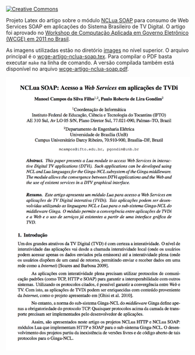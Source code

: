 [![Creative Commons](https://img.shields.io/badge/license-CC--BY--NC--ND%204.0-orange.svg?style=flat-square)](http://creativecommons.org/licenses/by-nc-nd/4.0/)

Projeto Latex do artigo sobre o módulo [NCLua SOAP](https://github.com/manoelcampos/NCLuaSOAP/) para consumo de Web Services SOAP em aplicações do Sistema Brasileiro de TV Digital. O artigo foi aprovado no [Workshop de Computação Aplicada em Governo Eletrônico (WCGE) em 2011 no Brasil](http://www4.serpro.gov.br/wcge2011/artigos-selecionados).

As imagens utilizadas estão no diretório [images](../images) no nível superior. O arquivo principal é o [wcge-artigo-nclua-soap.tex](wcge-artigo-nclua-soap.tex). Para compilar o PDF basta executar `make` na linha de comando. A versão compilada também está disponível no arquivo [wcge-artigo-nclua-soap.pdf](wcge-artigo-nclua-soap.pdf).

<a href="wcge-artigo-nclua-soap.pdf"><img src="capa.png" /></a>